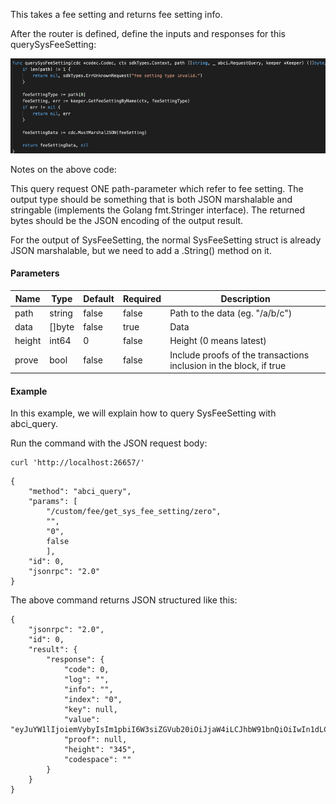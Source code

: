 This takes a fee setting and returns fee setting info.

After the router is defined, define the inputs and responses for this querySysFeeSetting:

![Image-2](../pic/querySysFeeSetting.png)


Notes on the above code:

This query request ONE path-parameter which refer to fee setting. 
The output type should be something that is both JSON marshalable and stringable (implements the Golang fmt.Stringer interface). The returned bytes should be the JSON encoding of the output result.

For the output of SysFeeSetting, the normal SysFeeSetting struct is already JSON marshalable, but we need to add a .String() method on it.

#### Parameters
| Name | Type | Default | Required | Description                 |
| ---- | ---- | ------- | -------- | --------------------------- |
| path | string | false | false    | Path to the data (eg. "/a/b/c") |
| data | []byte | false | true     | Data |
| height | int64 | 0 | false    | Height (0 means latest) |
| prove | bool | false | false    | Include proofs of the transactions inclusion in the block, if true |


#### Example
In this example, we will explain how to query SysFeeSetting with abci_query. 

Run the command with the JSON request body:
```
curl 'http://localhost:26657/'
```

```
{
    "method": "abci_query",
    "params": [
    	"/custom/fee/get_sys_fee_setting/zero",
    	"",
    	"0",
    	false
    	],
    "id": 0,
    "jsonrpc": "2.0"
}
```

The above command returns JSON structured like this: 
```
{
    "jsonrpc": "2.0",
    "id": 0,
    "result": {
        "response": {
            "code": 0,
            "log": "",
            "info": "",
            "index": "0",
            "key": null,
            "value": "eyJuYW1lIjoiemVybyIsIm1pbiI6W3siZGVub20iOiJjaW4iLCJhbW91bnQiOiIwIn1dLCJtYXgiOlt7ImRlbm9tIjoiY2luIiwiYW1vdW50IjoiMCJ9XSwicGVyY2VudGFnZSI6IjAiLCJpc3N1ZXIiOiJteHcxazl0cjJjdWtoZnZsaGozNTZlNWV1cjI4a3V3M3A2YTRsOTNoNTkifQ==",
            "proof": null,
            "height": "345",
            "codespace": ""
        }
    }
}
```


